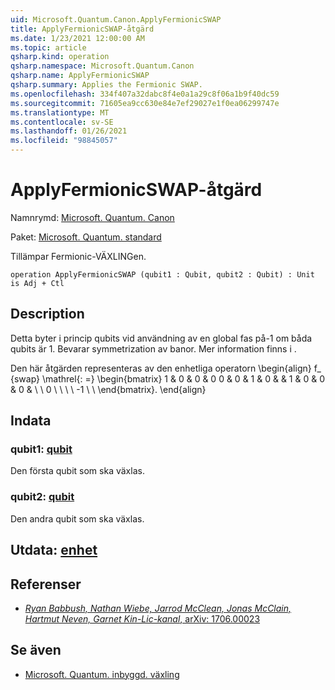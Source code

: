 ```yaml
---
uid: Microsoft.Quantum.Canon.ApplyFermionicSWAP
title: ApplyFermionicSWAP-åtgärd
ms.date: 1/23/2021 12:00:00 AM
ms.topic: article
qsharp.kind: operation
qsharp.namespace: Microsoft.Quantum.Canon
qsharp.name: ApplyFermionicSWAP
qsharp.summary: Applies the Fermionic SWAP.
ms.openlocfilehash: 334f407a32dabc8f4e0a1a29c8f06a1b9f40dc59
ms.sourcegitcommit: 71605ea9cc630e84e7ef29027e1f0ea06299747e
ms.translationtype: MT
ms.contentlocale: sv-SE
ms.lasthandoff: 01/26/2021
ms.locfileid: "98845057"
---
```

# <a name="applyfermionicswap-operation"></a>ApplyFermionicSWAP-åtgärd

Namnrymd: [Microsoft. Quantum. Canon](xref:Microsoft.Quantum.Canon)

Paket: [Microsoft. Quantum. standard](https://nuget.org/packages/Microsoft.Quantum.Standard)


Tillämpar Fermionic-VÄXLINGen.

```qsharp
operation ApplyFermionicSWAP (qubit1 : Qubit, qubit2 : Qubit) : Unit is Adj + Ctl
```


## <a name="description"></a>Description

Detta byter i princip qubits vid användning av en global fas på-1 om båda qubits är 1. Bevarar symmetrization av banor.
Mer information finns i .

Den här åtgärden representeras av den enhetliga operatorn \begin{align} f_ {swap} \mathrel{: =} \begin{bmatrix} 1 & 0 & 0 & 0 0 & 0 & 1 & 0 & & 1 & 0 & 0 & 0 & \\ \\ 0 \\ \\ \\ \\ -1 \\ \\ \end{bmatrix}.
\end{align}

## <a name="input"></a>Indata

### <a name="qubit1--qubit"></a>qubit1: [qubit](xref:microsoft.quantum.lang-ref.qubit)

Den första qubit som ska växlas.


### <a name="qubit2--qubit"></a>qubit2: [qubit](xref:microsoft.quantum.lang-ref.qubit)

Den andra qubit som ska växlas.



## <a name="output--unit"></a>Utdata: [enhet](xref:microsoft.quantum.lang-ref.unit)



## <a name="references"></a>Referenser

- [*Ryan Babbush, Nathan Wiebe, Jarrod McClean, Jonas McClain, Hartmut Neven, Garnet Kin-Lic-kanal*, arXiv: 1706.00023](https://arxiv.org/pdf/1706.00023.pdf)

## <a name="see-also"></a>Se även

- [Microsoft. Quantum. inbyggd. växling](xref:Microsoft.Quantum.Intrinsic.SWAP)